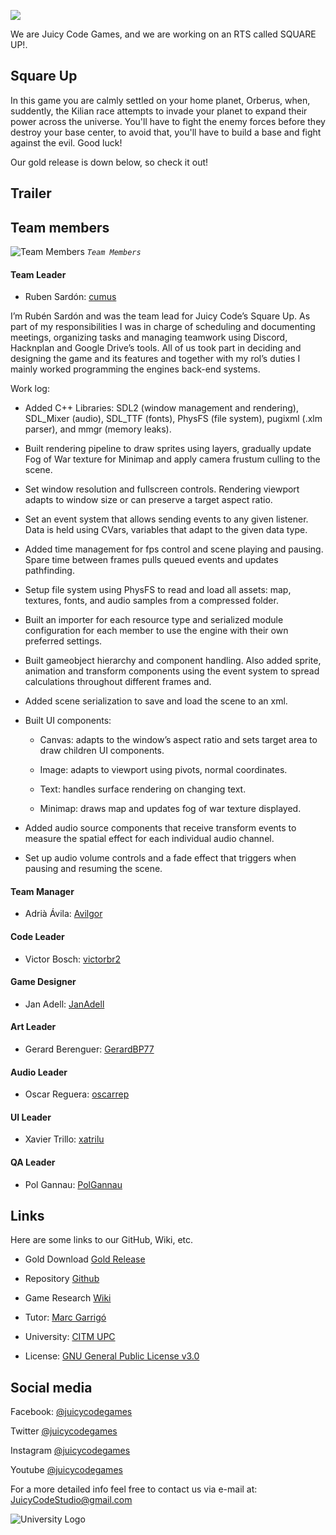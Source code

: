 ![](https://raw.githubusercontent.com/cumus/Juicy-Code-Games_Project-2/master/Build/Assets/textures/team-logo2.png)

We are Juicy Code Games, and we are working on an RTS called SQUARE UP!.

## Square Up

In this game you are calmly settled on your home planet, Orberus, when, suddently, the Kilian race attempts to invade your planet to expand their power across the universe. You'll have to fight the enemy forces before they destroy your base center, to avoid that, you'll have to build a base and fight against the evil. Good luck!

Our gold release is down below, so check it out!

## Trailer



## Team members

![Team Members](https://raw.githubusercontent.com/cumus/Juicy-Code-Games_Project-2/master/WikiResources/Home%20page%20picts/IMG_5071.JPG)
_`Team Members`_

#### Team Leader
  * Ruben Sardón: [cumus](https://github.com/cumus)
  
  I’m Rubén Sardón and was the team lead for Juicy Code’s Square Up. As part of my
responsibilities I was in charge of scheduling and documenting meetings, organizing tasks
and managing teamwork using Discord, Hacknplan and Google Drive’s tools. All of us took
part in deciding and designing the game and its features and together with my rol’s duties I
mainly worked programming the engines back-end systems.

Work log:

* Added C++ Libraries: SDL2 (window management and rendering), SDL_Mixer
(audio), SDL_TTF (fonts), PhysFS (file system), pugixml (.xlm parser), and mmgr
(memory leaks).

* Built rendering pipeline to draw sprites using layers, gradually update Fog of War
texture for Minimap and apply camera frustum culling to the scene.

* Set window resolution and fullscreen controls. Rendering viewport adapts to window
size or can preserve a target aspect ratio.

* Set an event system that allows sending events to any given listener. Data is held
using CVars, variables that adapt to the given data type.

* Added time management for fps control and scene playing and pausing. Spare time
between frames pulls queued events and updates pathfinding.

* Setup file system using PhysFS to read and load all assets: map, textures, fonts,
and audio samples from a compressed folder.

* Built an importer for each resource type and serialized module configuration for each
member to use the engine with their own preferred settings.

* Built gameobject hierarchy and component handling. Also added sprite, animation
and transform components using the event system to spread calculations throughout
different frames and.

* Added scene serialization to save and load the scene to an xml.

* Built UI components:

  * Canvas: adapts to the window’s aspect ratio and sets target area to draw
children UI components.

  * Image: adapts to viewport using pivots, normal coordinates.
  
  * Text: handles surface rendering on changing text.
  
  * Minimap: draws map and updates fog of war texture displayed.
  
* Added audio source components that receive transform events to measure the
spatial effect for each individual audio channel.

* Set up audio volume controls and a fade effect that triggers when pausing and
resuming the scene.
  
#### Team Manager
  * Adrià Ávila: [Avilgor](https://github.com/Avilgor)
  
#### Code Leader
  * Victor Bosch: [victorbr2](https://github.com/victorbr2)
  
#### Game Designer
  * Jan Adell: [JanAdell](https://github.com/JanAdell)
  
#### Art Leader
  * Gerard Berenguer: [GerardBP77](https://github.com/GerardBP77)
  
#### Audio Leader
  * Oscar Reguera: [oscarrep](https://github.com/oscarrep)
  
#### UI Leader
  * Xavier Trillo: [xatrilu](https://github.com/xatrilu)
  
#### QA Leader
  * Pol Gannau: [PolGannau](https://github.com/PolGannau)

## Links
Here are some links to our GitHub, Wiki, etc.

* Gold Download [Gold Release](https://github.com/cumus/Juicy-Code-Games_Project-2/releases/download/v0.8/JuicyCode-SquareUp_v0.8.zip)

* Repository [Github](https://github.com/PolGannau/Juicy-Code-Games_Project-2)
* Game Research [Wiki](https://github.com/cumus/Juicy-Code-Games_Project-2/wiki)
* Tutor: [Marc Garrigó](https://github.com/markitus18)
* University: [CITM UPC](https://www.citm.upc.edu/)
* License: [GNU General Public License v3.0](https://github.com/PolGannau/Juicy-Code-Games_Project-2/blob/master/LICENSE)

## Social media

Facebook: [@juicycodegames](https://www.facebook.com/Juicy-Code-110251897235394/)

Twitter [@juicycodegames](https://twitter.com/JuicyCodeGames)

Instagram [@juicycodegames](https://www.instagram.com/juicycodegames/)

Youtube [@juicycodegames](https://www.youtube.com/channel/UCvtOzr0YiLtN2cmBA6WdB9Q?view_as=subscriber)

For a more detailed info feel free to contact us via e-mail at: JuicyCodeStudio@gmail.com

![University Logo](https://raw.githubusercontent.com/cumus/Juicy-Code-Games_Project-2/gh-pages/WikiResources/Home%20page%20picts/logocitm.png) 
